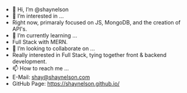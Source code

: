 - 👋 Hi, I’m @shaynelson
- 👀 I’m interested in ...
- Right now, primaraly focused on JS, MongoDB, and the creation of API's.
- 🌱 I’m currently learning ...
- Full Stack with MERN.
- 💞️ I’m looking to collaborate on ...
- Really interested in Full Stack, tying together front & backend development.
- 📫 How to reach me ...
- E-Mail: shay@shaynelson.com
- GitHub Page: https://shaynelson.github.io/

<!---
shaynelson/shaynelson is a ✨ special ✨ repository because its `README.md` (this file) appears on your GitHub profile.
You can click the Preview link to take a look at your changes.
--->
